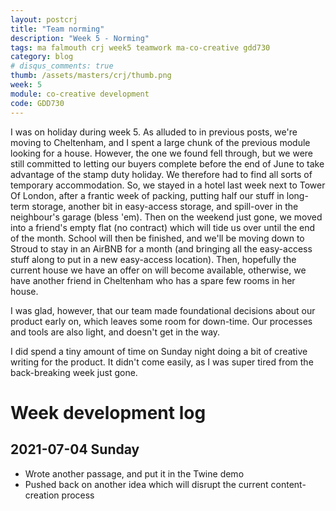 ```yaml
---
layout: postcrj
title: "Team norming"
description: "Week 5 - Norming"
tags: ma falmouth crj week5 teamwork ma-co-creative gdd730
category: blog
# disqus_comments: true
thumb: /assets/masters/crj/thumb.png
week: 5
module: co-creative development
code: GDD730
---
```


I was on holiday during week 5. As alluded to in previous posts, we're moving to Cheltenham, and I spent a large chunk of the previous module looking for a house. However, the one we found fell through, but we were still committed to letting our buyers complete before the end of June to take advantage of the stamp duty holiday. We therefore had to find all sorts of temporary accommodation. So, we stayed in a hotel last week next to Tower Of London, after a frantic week of packing, putting half our stuff in long-term storage, another bit in easy-access storage, and spill-over in the neighbour's garage (bless 'em). Then on the weekend just gone, we moved into a friend's empty flat (no contract) which will tide us over until the end of the month. School will then be finished, and we'll be moving down to Stroud to stay in an AirBNB for a month (and bringing all the easy-access stuff along to put in a new easy-access location). Then, hopefully the current house we have an offer on will become available, otherwise, we have another friend in Cheltenham who has a spare few rooms in her house. 

I was glad, however, that our team made foundational decisions about our product early on, which leaves some room for down-time. Our processes and tools are also light, and doesn't get in the way.

I did spend a tiny amount of time on Sunday night doing a bit of creative writing for the product. It didn't come easily, as I was super tired from the back-breaking week just gone.


# Week development log

## 2021-07-04 Sunday

- Wrote another passage, and put it in the Twine demo
- Pushed back on another idea which will disrupt the current content-creation process


